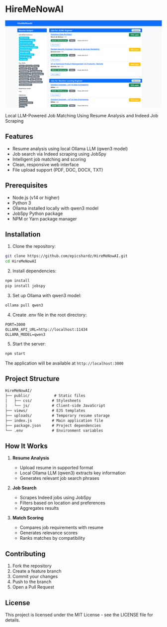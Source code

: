 # HireMeNowAI

![HireMeNowAI Screenshot](public/images/snapshot.png)

Local LLM-Powered Job Matching Using Resume Analysis and Indeed Job Scraping

## Features

- Resume analysis using local Ollama LLM (qwen3 model)
- Job search via Indeed scraping using JobSpy
- Intelligent job matching and scoring
- Clean, responsive web interface
- File upload support (PDF, DOC, DOCX, TXT)

## Prerequisites

- Node.js (v14 or higher)
- Python 3
- Ollama installed locally with qwen3 model
- JobSpy Python package
- NPM or Yarn package manager

## Installation

1. Clone the repository:
```bash
git clone https://github.com/epicshardz/HireMeNowAI.git
cd HireMeNowAI
```

2. Install dependencies:
```bash
npm install
pip install jobspy
```

3. Set up Ollama with qwen3 model:
```bash
ollama pull qwen3
```

4. Create .env file in the root directory:
```env
PORT=3000
OLLAMA_API_URL=http://localhost:11434
OLLAMA_MODEL=qwen3
```

5. Start the server:
```bash
npm start
```

The application will be available at `http://localhost:3000`

## Project Structure

```
HireMeNowAI/
├── public/           # Static files
│   ├── css/         # Stylesheets
│   └── js/          # Client-side JavaScript
├── views/           # EJS templates
├── uploads/         # Temporary resume storage
├── index.js         # Main application file
├── package.json     # Project dependencies
└── .env             # Environment variables
```

## How It Works

1. **Resume Analysis**
   - Upload resume in supported format
   - Local Ollama LLM (qwen3) extracts key information
   - Generates relevant job search phrases

2. **Job Search**
   - Scrapes Indeed jobs using JobSpy
   - Filters based on location and preferences
   - Aggregates results

3. **Match Scoring**
   - Compares job requirements with resume
   - Generates relevance scores
   - Ranks matches by compatibility

## Contributing

1. Fork the repository
2. Create a feature branch
3. Commit your changes
4. Push to the branch
5. Open a Pull Request

## License

This project is licensed under the MIT License - see the LICENSE file for details.
